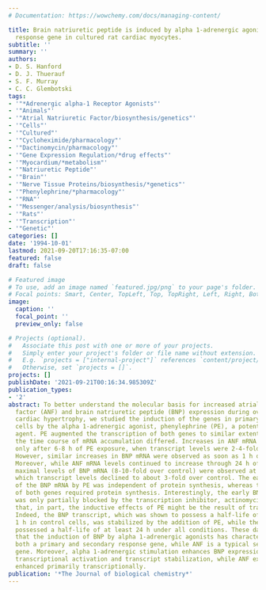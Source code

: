 ```yaml
---
# Documentation: https://wowchemy.com/docs/managing-content/

title: Brain natriuretic peptide is induced by alpha 1-adrenergic agonists as a primary
  response gene in cultured rat cardiac myocytes.
subtitle: ''
summary: ''
authors:
- D. S. Hanford
- D. J. Thuerauf
- S. F. Murray
- C. C. Glembotski
tags:
- '"*Adrenergic alpha-1 Receptor Agonists"'
- '"Animals"'
- '"Atrial Natriuretic Factor/biosynthesis/genetics"'
- '"Cells"'
- '"Cultured"'
- '"Cycloheximide/pharmacology"'
- '"Dactinomycin/pharmacology"'
- '"Gene Expression Regulation/*drug effects"'
- '"Myocardium/*metabolism"'
- '"Natriuretic Peptide"'
- '"Brain"'
- '"Nerve Tissue Proteins/biosynthesis/*genetics"'
- '"Phenylephrine/*pharmacology"'
- '"RNA"'
- '"Messenger/analysis/biosynthesis"'
- '"Rats"'
- '"Transcription"'
- '"Genetic"'
categories: []
date: '1994-10-01'
lastmod: 2021-09-20T17:16:35-07:00
featured: false
draft: false

# Featured image
# To use, add an image named `featured.jpg/png` to your page's folder.
# Focal points: Smart, Center, TopLeft, Top, TopRight, Left, Right, BottomLeft, Bottom, BottomRight.
image:
  caption: ''
  focal_point: ''
  preview_only: false

# Projects (optional).
#   Associate this post with one or more of your projects.
#   Simply enter your project's folder or file name without extension.
#   E.g. `projects = ["internal-project"]` references `content/project/deep-learning/index.md`.
#   Otherwise, set `projects = []`.
projects: []
publishDate: '2021-09-21T00:16:34.985309Z'
publication_types:
- '2'
abstract: To better understand the molecular basis for increased atrial natriuretic
  factor (ANF) and brain natriuretic peptide (BNP) expression during overload-induced
  cardiac hypertrophy, we studied the induction of the genes in primary myocardial
  cells by the alpha 1-adrenergic agonist, phenylephrine (PE), a potent hypertrophic
  agent. PE augmented the transcription of both genes to similar extents, although
  the time course of mRNA accumulation differed. Increases in ANF mRNA were evident
  only after 6-8 h of PE exposure, when transcript levels were 2-4-fold over control.
  However, similar increases in BNP mRNA were observed as soon as 1 h of PE exposure.
  Moreover, while ANF mRNA levels continued to increase through 24 h of PE treatment,
  maximal levels of BNP mRNA (8-10-fold over control) were observed at 4 h, after
  which transcript levels declined to about 3-fold over control. The early induction
  of the BNP mRNA by PE was independent of protein synthesis, whereas the late induction
  of both genes required protein synthesis. Interestingly, the early BNP induction
  was only partially blocked by the transcription inhibitor, actinomycin D, indicating
  that, in part, the inductive effects of PE might be the result of transcript stabilization.
  Indeed, the BNP transcript, which was shown to possess a half-life of less than
  1 h in control cells, was stabilized by the addition of PE, while the ANF transcript
  possessed a half-life of at least 24 h under all conditions. These data indicate
  that the induction of BNP by alpha 1-adrenergic agonists has characteristics of
  both a primary and secondary response gene, while ANF is a typical secondary response
  gene. Moreover, alpha 1-adrenergic stimulation enhances BNP expression through both
  transcriptional activation and transcript stabilization, while ANF expression is
  enhanced primarily transcriptionally.
publication: '*The Journal of biological chemistry*'
---
```

